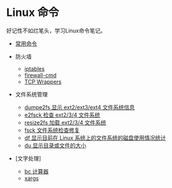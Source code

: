 # Linux 命令

好记性不如烂笔头，学习Linux命令笔记。

- [常用命令](/command/常用命令)

- 防火墙
	- [iptables](/command/iptables)
	- [firewall-cmd](command/firewall-cmd)
	- [TCP Wrappers](command/TCP-Wrappers)

- 文件系统管理
	- [dumpe2fs 显示 ext2/ext3/ext4 文件系统信息](command/dumpe2fs)
	- [e2fsck 检查 ext2/3/4 文件系统](command/e2fsck)
	- [resize2fs 加载 ext2/3/4 文件系统](command/resize2fs)
	- [fsck 文件系统检查修复](command/fsck)
	- [df 显示目前在 Linux 系统上的文件系统的磁盘使用情况统计](command/df)
	- [du 显示目录或文件的大小](command/du)

- [文字处理]
	- [bc 计算器](command/bc)
	- [xargs](command/xargs)